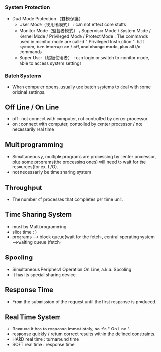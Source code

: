 ### System Protection

- Dual Mode Protection （雙模保護）
    - User Mode（使用者模式） : can not effect core stuffs
    - Monitor Mode（監督者模式） / Supervisor Mode / System Mode / Kernel Mode / Privileged Mode / Protect Mode : The commands used in monitor mode are called " Privileged Instruction ".  halt system, turn interrupt on / off, and change mode, plus all i/o commands
    - Super User（超級使用者） : can login or switch to monitor mode, able to access system settings

### Batch Systems

- When computer opens, usually use batch systems to deal with some original settings.

## Off Line / On Line

- off : not connect with computer, not controlled by center processor
- on : connect with computer, controlled by center processor / not necessarily real time

## Multiprogramming

- Simultaneously, multiple programs are processing by center processor, plus some programs(the processing ones) will need to wait for the resources(for ex, I /O).
- not necessarily be time sharing system

## Throughput

- The number of processes that completes per time unit.

## Time Sharing System

- must by Multiprogramming
- slice time : )
- programs —> block queue(wait for the fetch),  central operating system —>waiting queue (fetch)

## Spooling

- Simultaneous Peripheral Operation On Line, a.k.a. Spooling
- It has its special sharing device.

## Response Time

- From the submission of the request until the first response is produced.

## Real Time System

- Because it has to response immediately, so it's " On Line ".
- response quickly / return correct results within the defined constraints.
- HARD real time : turnaround time
- SOFT real time : response time